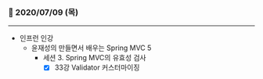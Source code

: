 ### 📖 2020/07/09 (목)

---

- 인프런 인강
  - 윤재성의 만들면서 배우는 Spring MVC 5
    - 세션 3. Spring MVC의 유효성 검사
      - [x] 33강 Validator 커스터마이징
